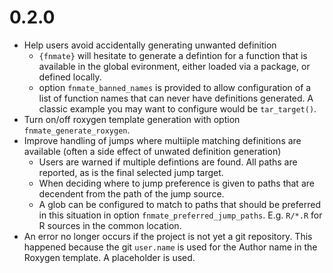 # 0.2.0

- Help users avoid accidentally generating unwanted definition
  - `{fnmate}` will hesitate to generate a defintion for a function that is available in the global evironment, either loaded via a package, or defined locally.
  - option `fnmate_banned_names` is provided to allow configuration of a list of function names that can never have definitions generated. A classic example you may want to configure would be `tar_target()`.
- Turn on/off roxygen template generation with option `fnmate_generate_roxygen`.
- Improve handling of jumps where multiiple matching definitions are available (often a side effect of unwated definition generation)
  - Users are warned if multiple defintions are found. All paths are reported, as is the final selected jump target.
  - When deciding where to jump preference is given to paths that are decendent from the path of the jump source.
  - A glob can be configured to match to paths that should be preferred in this situation in option `fnmate_preferred_jump_paths`. E.g. `R/*.R` for R sources in the common location.
- An error no longer occurs if the project is not yet a git repository. This happened because the git `user.name` is used for the Author name in the Roxygen template. A placeholder is used.

